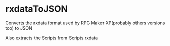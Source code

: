# rxdataToJSON
Converts the rxdata format used by RPG Maker XP(probably others versions too) to JSON

Also extracts the Scripts from Scripts.rxdata
